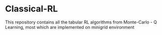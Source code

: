 # Classical-RL
This repository contains all the tabular RL algorithms  from Monte-Carlo - Q Learning, most which are implemented on minigrid environment
